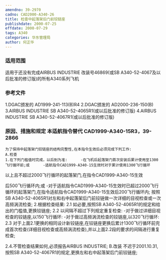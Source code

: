 ```yaml
---
amendno: 39-2970
cadno: CAD2000-A340-26
title: 检查中起落架后门前铰链座
publishdate: 2000-07-25
effdate: 2000-07-29
tags: A340
categories: 华东管理局
author: 何正华
---
```


### 适用范围 
适用于还没有完成AIRBUS INDUSTRIE 改装号46869(或SB A340-52-4067及以后批准的修订版)的所有A340系列飞机

<!--more-->
### 参考文件
1.DGAC颁发的 AD1999-241-113(B)R4 
2.DGAC颁发的 AD2000-236-150(B) 
    3.AIRBUS INDUSTRIE SB A340-52-4065R1(或以后批准的修订版) 
    4.AIRBUS INDUSTRIE SB A340-52-4067R1(或以后批准的修订版) 

### 原因、措施和规定 本适航指令替代 CAD1999-A340-15R3，39-2866 
    为了保持中起落架门铰链座的结构完整性,在本指令生效后必须完成下列工作: 
    A.检查 
    1.在下列门槛值时完成，以后到为准:      -在飞机后起落架门首次安装后累计使用至1300飞行循环前;或      -适航指令CAD1999-A340-15生效时对于累计使用1300飞行循环
以上且不超过2000飞行循环的起落架门,在指令CAD1999-A340-15生效
  
后500飞行循环内;或      -对于适航指令CAD1999-A340-15生效时已超过2000飞行循环的起落架门,在指令适航指令CAD1999-A340-15生效后200飞行循环内;     按照SB A340-52-4065R1对左和右中起落架后门前铰链做一次详细的目视检查或一次高频涡流检查; 
    2.根据检查结果: 
2.1
 如必要,按照SB A340-52-4065R1的规定和给出的门槛值,更换铰链座; 
2.2 以间隔不超过下列规定重复检查: -对于做过详细目视检查的铰链座,以150飞行循环: -对于做过高频涡流检查的铰链座,以320飞行循环: 
2.3
 对于上面2.1更换的相同设计新铰链座,在铰链座更换后累计1300飞行循环前完成首次检查(详细目视检查或高频涡流检查),并以上面2.2段的要求的间隔进行重复检查; 

2.4.不管检查结果如何,必须报告AIRBUS INDUSTRIE; 
    B.改装 
    不迟于2001.10.31,按照SB A340-52-4067R1的规定,更换左和右中起落架后门前铰链座; 
